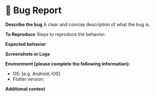 
# 🐞 Bug Report

**Describe the bug**
A clear and concise description of what the bug is.

**To Reproduce**
Steps to reproduce the behavior:

**Expected behavior**

**Screenshots or Logs**

**Environment (please complete the following information):**
- OS: [e.g. Android, iOS]
- Flutter version:

**Additional context**
